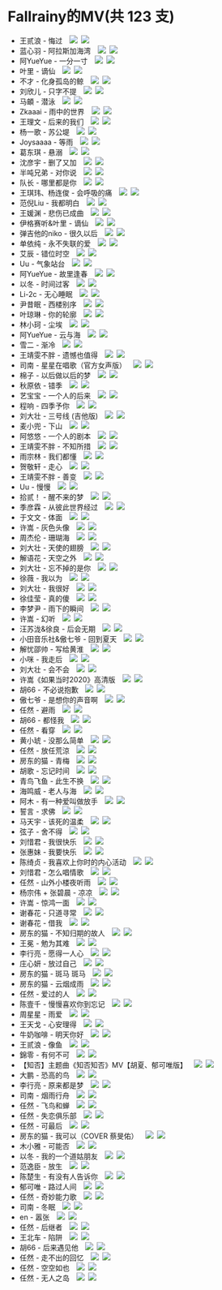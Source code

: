 # Fallrainy的MV(共 123 支)
- 王贰浪 - 悔过&emsp;[![](https://static.dingtalk.com/media/lALPJwKtwnCxTnIUIQ_33_20.png)](http://tools.201992.xyz/m3u8-play.html#https://raw.fastgit.org/nomeqc/my-mv/master/playlist/%E7%8E%8B%E8%B4%B0%E6%B5%AA%20-%20%E6%82%94%E8%BF%87.m3u8)&ensp;[![](https://static.dingtalk.com/media/lALPJxRxO6ipLPsUIQ_33_20.png)](https://raw.githubusercontent.com/nomeqc/my-mv/master/playlist/%E7%8E%8B%E8%B4%B0%E6%B5%AA%20-%20%E6%82%94%E8%BF%87.m3u8)
- 蓝心羽 - 阿拉斯加海湾&emsp;[![](https://static.dingtalk.com/media/lALPJwKtwnCxTnIUIQ_33_20.png)](http://tools.201992.xyz/m3u8-play.html#https://raw.fastgit.org/nomeqc/my-mv/master/playlist/%E8%93%9D%E5%BF%83%E7%BE%BD%20-%20%E9%98%BF%E6%8B%89%E6%96%AF%E5%8A%A0%E6%B5%B7%E6%B9%BE.m3u8)&ensp;[![](https://static.dingtalk.com/media/lALPJxRxO6ipLPsUIQ_33_20.png)](https://raw.githubusercontent.com/nomeqc/my-mv/master/playlist/%E8%93%9D%E5%BF%83%E7%BE%BD%20-%20%E9%98%BF%E6%8B%89%E6%96%AF%E5%8A%A0%E6%B5%B7%E6%B9%BE.m3u8)
- 阿YueYue - 一分一寸&emsp;[![](https://static.dingtalk.com/media/lALPJwKtwnCxTnIUIQ_33_20.png)](http://tools.201992.xyz/m3u8-play.html#https://raw.fastgit.org/nomeqc/my-mv/master/playlist/%E9%98%BFYueYue%20-%20%E4%B8%80%E5%88%86%E4%B8%80%E5%AF%B8.m3u8)&ensp;[![](https://static.dingtalk.com/media/lALPJxRxO6ipLPsUIQ_33_20.png)](https://raw.githubusercontent.com/nomeqc/my-mv/master/playlist/%E9%98%BFYueYue%20-%20%E4%B8%80%E5%88%86%E4%B8%80%E5%AF%B8.m3u8)
- 叶里 - 谪仙&emsp;[![](https://static.dingtalk.com/media/lALPJwKtwnCxTnIUIQ_33_20.png)](http://tools.201992.xyz/m3u8-play.html#https://raw.fastgit.org/nomeqc/my-mv/master/playlist/%E5%8F%B6%E9%87%8C%20-%20%E8%B0%AA%E4%BB%99.m3u8)&ensp;[![](https://static.dingtalk.com/media/lALPJxRxO6ipLPsUIQ_33_20.png)](https://raw.githubusercontent.com/nomeqc/my-mv/master/playlist/%E5%8F%B6%E9%87%8C%20-%20%E8%B0%AA%E4%BB%99.m3u8)
- 不才 - 化身孤岛的鲸&emsp;[![](https://static.dingtalk.com/media/lALPJwKtwnCxTnIUIQ_33_20.png)](http://tools.201992.xyz/m3u8-play.html#https://raw.fastgit.org/nomeqc/my-mv/master/playlist/%E4%B8%8D%E6%89%8D%20-%20%E5%8C%96%E8%BA%AB%E5%AD%A4%E5%B2%9B%E7%9A%84%E9%B2%B8.m3u8)&ensp;[![](https://static.dingtalk.com/media/lALPJxRxO6ipLPsUIQ_33_20.png)](https://raw.githubusercontent.com/nomeqc/my-mv/master/playlist/%E4%B8%8D%E6%89%8D%20-%20%E5%8C%96%E8%BA%AB%E5%AD%A4%E5%B2%9B%E7%9A%84%E9%B2%B8.m3u8)
- 刘欣儿 - 只字不提&emsp;[![](https://static.dingtalk.com/media/lALPJwKtwnCxTnIUIQ_33_20.png)](http://tools.201992.xyz/m3u8-play.html#https://raw.fastgit.org/nomeqc/my-mv/master/playlist/%E5%88%98%E6%AC%A3%E5%84%BF%20-%20%E5%8F%AA%E5%AD%97%E4%B8%8D%E6%8F%90.m3u8)&ensp;[![](https://static.dingtalk.com/media/lALPJxRxO6ipLPsUIQ_33_20.png)](https://raw.githubusercontent.com/nomeqc/my-mv/master/playlist/%E5%88%98%E6%AC%A3%E5%84%BF%20-%20%E5%8F%AA%E5%AD%97%E4%B8%8D%E6%8F%90.m3u8)
- 马頔 - 潜泳&emsp;[![](https://static.dingtalk.com/media/lALPJwKtwnCxTnIUIQ_33_20.png)](http://tools.201992.xyz/m3u8-play.html#https://raw.fastgit.org/nomeqc/my-mv/master/playlist/%E9%A9%AC%E9%A0%94%20-%20%E6%BD%9C%E6%B3%B3.m3u8)&ensp;[![](https://static.dingtalk.com/media/lALPJxRxO6ipLPsUIQ_33_20.png)](https://raw.githubusercontent.com/nomeqc/my-mv/master/playlist/%E9%A9%AC%E9%A0%94%20-%20%E6%BD%9C%E6%B3%B3.m3u8)
- Zkaaai - 雨中的世界&emsp;[![](https://static.dingtalk.com/media/lALPJwKtwnCxTnIUIQ_33_20.png)](http://tools.201992.xyz/m3u8-play.html#https://raw.fastgit.org/nomeqc/my-mv/master/playlist/Zkaaai%20-%20%E9%9B%A8%E4%B8%AD%E7%9A%84%E4%B8%96%E7%95%8C.m3u8)&ensp;[![](https://static.dingtalk.com/media/lALPJxRxO6ipLPsUIQ_33_20.png)](https://raw.githubusercontent.com/nomeqc/my-mv/master/playlist/Zkaaai%20-%20%E9%9B%A8%E4%B8%AD%E7%9A%84%E4%B8%96%E7%95%8C.m3u8)
- 王理文 - 后来的我们&emsp;[![](https://static.dingtalk.com/media/lALPJwKtwnCxTnIUIQ_33_20.png)](http://tools.201992.xyz/m3u8-play.html#https://raw.fastgit.org/nomeqc/my-mv/master/playlist/%E7%8E%8B%E7%90%86%E6%96%87%20-%20%E5%90%8E%E6%9D%A5%E7%9A%84%E6%88%91%E4%BB%AC.m3u8)&ensp;[![](https://static.dingtalk.com/media/lALPJxRxO6ipLPsUIQ_33_20.png)](https://raw.githubusercontent.com/nomeqc/my-mv/master/playlist/%E7%8E%8B%E7%90%86%E6%96%87%20-%20%E5%90%8E%E6%9D%A5%E7%9A%84%E6%88%91%E4%BB%AC.m3u8)
- 杨一歌 - 苏公堤&emsp;[![](https://static.dingtalk.com/media/lALPJwKtwnCxTnIUIQ_33_20.png)](http://tools.201992.xyz/m3u8-play.html#https://raw.fastgit.org/nomeqc/my-mv/master/playlist/%E6%9D%A8%E4%B8%80%E6%AD%8C%20-%20%E8%8B%8F%E5%85%AC%E5%A0%A4.m3u8)&ensp;[![](https://static.dingtalk.com/media/lALPJxRxO6ipLPsUIQ_33_20.png)](https://raw.githubusercontent.com/nomeqc/my-mv/master/playlist/%E6%9D%A8%E4%B8%80%E6%AD%8C%20-%20%E8%8B%8F%E5%85%AC%E5%A0%A4.m3u8)
- Joysaaaa - 等雨&emsp;[![](https://static.dingtalk.com/media/lALPJwKtwnCxTnIUIQ_33_20.png)](http://tools.201992.xyz/m3u8-play.html#https://raw.fastgit.org/nomeqc/my-mv/master/playlist/Joysaaaa%20-%20%E7%AD%89%E9%9B%A8.m3u8)&ensp;[![](https://static.dingtalk.com/media/lALPJxRxO6ipLPsUIQ_33_20.png)](https://raw.githubusercontent.com/nomeqc/my-mv/master/playlist/Joysaaaa%20-%20%E7%AD%89%E9%9B%A8.m3u8)
- 葛东琪 - 悬溺&emsp;[![](https://static.dingtalk.com/media/lALPJwKtwnCxTnIUIQ_33_20.png)](http://tools.201992.xyz/m3u8-play.html#https://raw.fastgit.org/nomeqc/my-mv/master/playlist/%E8%91%9B%E4%B8%9C%E7%90%AA%20-%20%E6%82%AC%E6%BA%BA.m3u8)&ensp;[![](https://static.dingtalk.com/media/lALPJxRxO6ipLPsUIQ_33_20.png)](https://raw.githubusercontent.com/nomeqc/my-mv/master/playlist/%E8%91%9B%E4%B8%9C%E7%90%AA%20-%20%E6%82%AC%E6%BA%BA.m3u8)
- 沈彦宇 - 删了又加&emsp;[![](https://static.dingtalk.com/media/lALPJwKtwnCxTnIUIQ_33_20.png)](http://tools.201992.xyz/m3u8-play.html#https://raw.fastgit.org/nomeqc/my-mv/master/playlist/%E6%B2%88%E5%BD%A6%E5%AE%87%20-%20%E5%88%A0%E4%BA%86%E5%8F%88%E5%8A%A0.m3u8)&ensp;[![](https://static.dingtalk.com/media/lALPJxRxO6ipLPsUIQ_33_20.png)](https://raw.githubusercontent.com/nomeqc/my-mv/master/playlist/%E6%B2%88%E5%BD%A6%E5%AE%87%20-%20%E5%88%A0%E4%BA%86%E5%8F%88%E5%8A%A0.m3u8)
- 半吨兄弟 - 对你说&emsp;[![](https://static.dingtalk.com/media/lALPJwKtwnCxTnIUIQ_33_20.png)](http://tools.201992.xyz/m3u8-play.html#https://raw.fastgit.org/nomeqc/my-mv/master/playlist/%E5%8D%8A%E5%90%A8%E5%85%84%E5%BC%9F%20-%20%E5%AF%B9%E4%BD%A0%E8%AF%B4.m3u8)&ensp;[![](https://static.dingtalk.com/media/lALPJxRxO6ipLPsUIQ_33_20.png)](https://raw.githubusercontent.com/nomeqc/my-mv/master/playlist/%E5%8D%8A%E5%90%A8%E5%85%84%E5%BC%9F%20-%20%E5%AF%B9%E4%BD%A0%E8%AF%B4.m3u8)
- 队长 - 哪里都是你&emsp;[![](https://static.dingtalk.com/media/lALPJwKtwnCxTnIUIQ_33_20.png)](http://tools.201992.xyz/m3u8-play.html#https://raw.fastgit.org/nomeqc/my-mv/master/playlist/%E9%98%9F%E9%95%BF%20-%20%E5%93%AA%E9%87%8C%E9%83%BD%E6%98%AF%E4%BD%A0.m3u8)&ensp;[![](https://static.dingtalk.com/media/lALPJxRxO6ipLPsUIQ_33_20.png)](https://raw.githubusercontent.com/nomeqc/my-mv/master/playlist/%E9%98%9F%E9%95%BF%20-%20%E5%93%AA%E9%87%8C%E9%83%BD%E6%98%AF%E4%BD%A0.m3u8)
- 王琪玮、杨连俊 - 会呼吸的痛&emsp;[![](https://static.dingtalk.com/media/lALPJwKtwnCxTnIUIQ_33_20.png)](http://tools.201992.xyz/m3u8-play.html#https://raw.fastgit.org/nomeqc/my-mv/master/playlist/%E7%8E%8B%E7%90%AA%E7%8E%AE%E3%80%81%E6%9D%A8%E8%BF%9E%E4%BF%8A%20-%20%E4%BC%9A%E5%91%BC%E5%90%B8%E7%9A%84%E7%97%9B.m3u8)&ensp;[![](https://static.dingtalk.com/media/lALPJxRxO6ipLPsUIQ_33_20.png)](https://raw.githubusercontent.com/nomeqc/my-mv/master/playlist/%E7%8E%8B%E7%90%AA%E7%8E%AE%E3%80%81%E6%9D%A8%E8%BF%9E%E4%BF%8A%20-%20%E4%BC%9A%E5%91%BC%E5%90%B8%E7%9A%84%E7%97%9B.m3u8)
- 范倪Liu - 我都明白&emsp;[![](https://static.dingtalk.com/media/lALPJwKtwnCxTnIUIQ_33_20.png)](http://tools.201992.xyz/m3u8-play.html#https://raw.fastgit.org/nomeqc/my-mv/master/playlist/%E8%8C%83%E5%80%AALiu%20-%20%E6%88%91%E9%83%BD%E6%98%8E%E7%99%BD.m3u8)&ensp;[![](https://static.dingtalk.com/media/lALPJxRxO6ipLPsUIQ_33_20.png)](https://raw.githubusercontent.com/nomeqc/my-mv/master/playlist/%E8%8C%83%E5%80%AALiu%20-%20%E6%88%91%E9%83%BD%E6%98%8E%E7%99%BD.m3u8)
- 王媛渊 - 悲伤已成曲&emsp;[![](https://static.dingtalk.com/media/lALPJwKtwnCxTnIUIQ_33_20.png)](http://tools.201992.xyz/m3u8-play.html#https://raw.fastgit.org/nomeqc/my-mv/master/playlist/%E7%8E%8B%E5%AA%9B%E6%B8%8A%20-%20%E6%82%B2%E4%BC%A4%E5%B7%B2%E6%88%90%E6%9B%B2.m3u8)&ensp;[![](https://static.dingtalk.com/media/lALPJxRxO6ipLPsUIQ_33_20.png)](https://raw.githubusercontent.com/nomeqc/my-mv/master/playlist/%E7%8E%8B%E5%AA%9B%E6%B8%8A%20-%20%E6%82%B2%E4%BC%A4%E5%B7%B2%E6%88%90%E6%9B%B2.m3u8)
- 伊格赛听&叶里 - 谪仙&emsp;[![](https://static.dingtalk.com/media/lALPJwKtwnCxTnIUIQ_33_20.png)](http://tools.201992.xyz/m3u8-play.html#https://raw.fastgit.org/nomeqc/my-mv/master/playlist/%E4%BC%8A%E6%A0%BC%E8%B5%9B%E5%90%AC&%E5%8F%B6%E9%87%8C%20-%20%E8%B0%AA%E4%BB%99.m3u8)&ensp;[![](https://static.dingtalk.com/media/lALPJxRxO6ipLPsUIQ_33_20.png)](https://raw.githubusercontent.com/nomeqc/my-mv/master/playlist/%E4%BC%8A%E6%A0%BC%E8%B5%9B%E5%90%AC&%E5%8F%B6%E9%87%8C%20-%20%E8%B0%AA%E4%BB%99.m3u8)
- 弹吉他的niko - 很久以后&emsp;[![](https://static.dingtalk.com/media/lALPJwKtwnCxTnIUIQ_33_20.png)](http://tools.201992.xyz/m3u8-play.html#https://raw.fastgit.org/nomeqc/my-mv/master/playlist/%E5%BC%B9%E5%90%89%E4%BB%96%E7%9A%84niko%20-%20%E5%BE%88%E4%B9%85%E4%BB%A5%E5%90%8E.m3u8)&ensp;[![](https://static.dingtalk.com/media/lALPJxRxO6ipLPsUIQ_33_20.png)](https://raw.githubusercontent.com/nomeqc/my-mv/master/playlist/%E5%BC%B9%E5%90%89%E4%BB%96%E7%9A%84niko%20-%20%E5%BE%88%E4%B9%85%E4%BB%A5%E5%90%8E.m3u8)
- 单依纯 - 永不失联的爱&emsp;[![](https://static.dingtalk.com/media/lALPJwKtwnCxTnIUIQ_33_20.png)](http://tools.201992.xyz/m3u8-play.html#https://raw.fastgit.org/nomeqc/my-mv/master/playlist/%E5%8D%95%E4%BE%9D%E7%BA%AF%20-%20%E6%B0%B8%E4%B8%8D%E5%A4%B1%E8%81%94%E7%9A%84%E7%88%B1.m3u8)&ensp;[![](https://static.dingtalk.com/media/lALPJxRxO6ipLPsUIQ_33_20.png)](https://raw.githubusercontent.com/nomeqc/my-mv/master/playlist/%E5%8D%95%E4%BE%9D%E7%BA%AF%20-%20%E6%B0%B8%E4%B8%8D%E5%A4%B1%E8%81%94%E7%9A%84%E7%88%B1.m3u8)
- 艾辰 - 错位时空&emsp;[![](https://static.dingtalk.com/media/lALPJwKtwnCxTnIUIQ_33_20.png)](http://tools.201992.xyz/m3u8-play.html#https://raw.fastgit.org/nomeqc/my-mv/master/playlist/%E8%89%BE%E8%BE%B0%20-%20%E9%94%99%E4%BD%8D%E6%97%B6%E7%A9%BA.m3u8)&ensp;[![](https://static.dingtalk.com/media/lALPJxRxO6ipLPsUIQ_33_20.png)](https://raw.githubusercontent.com/nomeqc/my-mv/master/playlist/%E8%89%BE%E8%BE%B0%20-%20%E9%94%99%E4%BD%8D%E6%97%B6%E7%A9%BA.m3u8)
- Uu - 气象站台&emsp;[![](https://static.dingtalk.com/media/lALPJwKtwnCxTnIUIQ_33_20.png)](http://tools.201992.xyz/m3u8-play.html#https://raw.fastgit.org/nomeqc/my-mv/master/playlist/Uu%20-%20%E6%B0%94%E8%B1%A1%E7%AB%99%E5%8F%B0.m3u8)&ensp;[![](https://static.dingtalk.com/media/lALPJxRxO6ipLPsUIQ_33_20.png)](https://raw.githubusercontent.com/nomeqc/my-mv/master/playlist/Uu%20-%20%E6%B0%94%E8%B1%A1%E7%AB%99%E5%8F%B0.m3u8)
- 阿YueYue - 故里逢春&emsp;[![](https://static.dingtalk.com/media/lALPJwKtwnCxTnIUIQ_33_20.png)](http://tools.201992.xyz/m3u8-play.html#https://raw.fastgit.org/nomeqc/my-mv/master/playlist/%E9%98%BFYueYue%20-%20%E6%95%85%E9%87%8C%E9%80%A2%E6%98%A5.m3u8)&ensp;[![](https://static.dingtalk.com/media/lALPJxRxO6ipLPsUIQ_33_20.png)](https://raw.githubusercontent.com/nomeqc/my-mv/master/playlist/%E9%98%BFYueYue%20-%20%E6%95%85%E9%87%8C%E9%80%A2%E6%98%A5.m3u8)
- 以冬  - 时间过客&emsp;[![](https://static.dingtalk.com/media/lALPJwKtwnCxTnIUIQ_33_20.png)](http://tools.201992.xyz/m3u8-play.html#https://raw.fastgit.org/nomeqc/my-mv/master/playlist/%E4%BB%A5%E5%86%AC%20%20-%20%E6%97%B6%E9%97%B4%E8%BF%87%E5%AE%A2.m3u8)&ensp;[![](https://static.dingtalk.com/media/lALPJxRxO6ipLPsUIQ_33_20.png)](https://raw.githubusercontent.com/nomeqc/my-mv/master/playlist/%E4%BB%A5%E5%86%AC%20%20-%20%E6%97%B6%E9%97%B4%E8%BF%87%E5%AE%A2.m3u8)
- Li-2c - 无心睡眠&emsp;[![](https://static.dingtalk.com/media/lALPJwKtwnCxTnIUIQ_33_20.png)](http://tools.201992.xyz/m3u8-play.html#https://raw.fastgit.org/nomeqc/my-mv/master/playlist/Li-2c%20-%20%E6%97%A0%E5%BF%83%E7%9D%A1%E7%9C%A0.m3u8)&ensp;[![](https://static.dingtalk.com/media/lALPJxRxO6ipLPsUIQ_33_20.png)](https://raw.githubusercontent.com/nomeqc/my-mv/master/playlist/Li-2c%20-%20%E6%97%A0%E5%BF%83%E7%9D%A1%E7%9C%A0.m3u8)
- 尹昔眠 - 西楼别序&emsp;[![](https://static.dingtalk.com/media/lALPJwKtwnCxTnIUIQ_33_20.png)](http://tools.201992.xyz/m3u8-play.html#https://raw.fastgit.org/nomeqc/my-mv/master/playlist/%E5%B0%B9%E6%98%94%E7%9C%A0%20-%20%E8%A5%BF%E6%A5%BC%E5%88%AB%E5%BA%8F.m3u8)&ensp;[![](https://static.dingtalk.com/media/lALPJxRxO6ipLPsUIQ_33_20.png)](https://raw.githubusercontent.com/nomeqc/my-mv/master/playlist/%E5%B0%B9%E6%98%94%E7%9C%A0%20-%20%E8%A5%BF%E6%A5%BC%E5%88%AB%E5%BA%8F.m3u8)
- 叶琼琳 - 你的轮廓&emsp;[![](https://static.dingtalk.com/media/lALPJwKtwnCxTnIUIQ_33_20.png)](http://tools.201992.xyz/m3u8-play.html#https://raw.fastgit.org/nomeqc/my-mv/master/playlist/%E5%8F%B6%E7%90%BC%E7%90%B3%20-%20%E4%BD%A0%E7%9A%84%E8%BD%AE%E5%BB%93.m3u8)&ensp;[![](https://static.dingtalk.com/media/lALPJxRxO6ipLPsUIQ_33_20.png)](https://raw.githubusercontent.com/nomeqc/my-mv/master/playlist/%E5%8F%B6%E7%90%BC%E7%90%B3%20-%20%E4%BD%A0%E7%9A%84%E8%BD%AE%E5%BB%93.m3u8)
- 林小珂 - 尘埃&emsp;[![](https://static.dingtalk.com/media/lALPJwKtwnCxTnIUIQ_33_20.png)](http://tools.201992.xyz/m3u8-play.html#https://raw.fastgit.org/nomeqc/my-mv/master/playlist/%E6%9E%97%E5%B0%8F%E7%8F%82%20-%20%E5%B0%98%E5%9F%83.m3u8)&ensp;[![](https://static.dingtalk.com/media/lALPJxRxO6ipLPsUIQ_33_20.png)](https://raw.githubusercontent.com/nomeqc/my-mv/master/playlist/%E6%9E%97%E5%B0%8F%E7%8F%82%20-%20%E5%B0%98%E5%9F%83.m3u8)
- 阿YueYue - 云与海&emsp;[![](https://static.dingtalk.com/media/lALPJwKtwnCxTnIUIQ_33_20.png)](http://tools.201992.xyz/m3u8-play.html#https://raw.fastgit.org/nomeqc/my-mv/master/playlist/%E9%98%BFYueYue%20-%20%E4%BA%91%E4%B8%8E%E6%B5%B7.m3u8)&ensp;[![](https://static.dingtalk.com/media/lALPJxRxO6ipLPsUIQ_33_20.png)](https://raw.githubusercontent.com/nomeqc/my-mv/master/playlist/%E9%98%BFYueYue%20-%20%E4%BA%91%E4%B8%8E%E6%B5%B7.m3u8)
- 雪二 - 渐冷&emsp;[![](https://static.dingtalk.com/media/lALPJwKtwnCxTnIUIQ_33_20.png)](http://tools.201992.xyz/m3u8-play.html#https://raw.fastgit.org/nomeqc/my-mv/master/playlist/%E9%9B%AA%E4%BA%8C%20-%20%E6%B8%90%E5%86%B7.m3u8)&ensp;[![](https://static.dingtalk.com/media/lALPJxRxO6ipLPsUIQ_33_20.png)](https://raw.githubusercontent.com/nomeqc/my-mv/master/playlist/%E9%9B%AA%E4%BA%8C%20-%20%E6%B8%90%E5%86%B7.m3u8)
- 王靖雯不胖 - 遗憾也值得&emsp;[![](https://static.dingtalk.com/media/lALPJwKtwnCxTnIUIQ_33_20.png)](http://tools.201992.xyz/m3u8-play.html#https://raw.fastgit.org/nomeqc/my-mv/master/playlist/%E7%8E%8B%E9%9D%96%E9%9B%AF%E4%B8%8D%E8%83%96%20-%20%E9%81%97%E6%86%BE%E4%B9%9F%E5%80%BC%E5%BE%97.m3u8)&ensp;[![](https://static.dingtalk.com/media/lALPJxRxO6ipLPsUIQ_33_20.png)](https://raw.githubusercontent.com/nomeqc/my-mv/master/playlist/%E7%8E%8B%E9%9D%96%E9%9B%AF%E4%B8%8D%E8%83%96%20-%20%E9%81%97%E6%86%BE%E4%B9%9F%E5%80%BC%E5%BE%97.m3u8)
- 司南 - 星星在唱歌（官方女声版）&emsp;[![](https://static.dingtalk.com/media/lALPJwKtwnCxTnIUIQ_33_20.png)](http://tools.201992.xyz/m3u8-play.html#https://raw.fastgit.org/nomeqc/my-mv/master/playlist/%E5%8F%B8%E5%8D%97%20-%20%E6%98%9F%E6%98%9F%E5%9C%A8%E5%94%B1%E6%AD%8C%EF%BC%88%E5%AE%98%E6%96%B9%E5%A5%B3%E5%A3%B0%E7%89%88%EF%BC%89.m3u8)&ensp;[![](https://static.dingtalk.com/media/lALPJxRxO6ipLPsUIQ_33_20.png)](https://raw.githubusercontent.com/nomeqc/my-mv/master/playlist/%E5%8F%B8%E5%8D%97%20-%20%E6%98%9F%E6%98%9F%E5%9C%A8%E5%94%B1%E6%AD%8C%EF%BC%88%E5%AE%98%E6%96%B9%E5%A5%B3%E5%A3%B0%E7%89%88%EF%BC%89.m3u8)
- 棉子 - 以后做以后的梦&emsp;[![](https://static.dingtalk.com/media/lALPJwKtwnCxTnIUIQ_33_20.png)](http://tools.201992.xyz/m3u8-play.html#https://raw.fastgit.org/nomeqc/my-mv/master/playlist/%E6%A3%89%E5%AD%90%20-%20%E4%BB%A5%E5%90%8E%E5%81%9A%E4%BB%A5%E5%90%8E%E7%9A%84%E6%A2%A6.m3u8)&ensp;[![](https://static.dingtalk.com/media/lALPJxRxO6ipLPsUIQ_33_20.png)](https://raw.githubusercontent.com/nomeqc/my-mv/master/playlist/%E6%A3%89%E5%AD%90%20-%20%E4%BB%A5%E5%90%8E%E5%81%9A%E4%BB%A5%E5%90%8E%E7%9A%84%E6%A2%A6.m3u8)
- 秋原依 - 错季&emsp;[![](https://static.dingtalk.com/media/lALPJwKtwnCxTnIUIQ_33_20.png)](http://tools.201992.xyz/m3u8-play.html#https://raw.fastgit.org/nomeqc/my-mv/master/playlist/%E7%A7%8B%E5%8E%9F%E4%BE%9D%20-%20%E9%94%99%E5%AD%A3.m3u8)&ensp;[![](https://static.dingtalk.com/media/lALPJxRxO6ipLPsUIQ_33_20.png)](https://raw.githubusercontent.com/nomeqc/my-mv/master/playlist/%E7%A7%8B%E5%8E%9F%E4%BE%9D%20-%20%E9%94%99%E5%AD%A3.m3u8)
- 艺宝宝 - 一个人的后来&emsp;[![](https://static.dingtalk.com/media/lALPJwKtwnCxTnIUIQ_33_20.png)](http://tools.201992.xyz/m3u8-play.html#https://raw.fastgit.org/nomeqc/my-mv/master/playlist/%E8%89%BA%E5%AE%9D%E5%AE%9D%20-%20%E4%B8%80%E4%B8%AA%E4%BA%BA%E7%9A%84%E5%90%8E%E6%9D%A5.m3u8)&ensp;[![](https://static.dingtalk.com/media/lALPJxRxO6ipLPsUIQ_33_20.png)](https://raw.githubusercontent.com/nomeqc/my-mv/master/playlist/%E8%89%BA%E5%AE%9D%E5%AE%9D%20-%20%E4%B8%80%E4%B8%AA%E4%BA%BA%E7%9A%84%E5%90%8E%E6%9D%A5.m3u8)
- 程响 - 四季予你&emsp;[![](https://static.dingtalk.com/media/lALPJwKtwnCxTnIUIQ_33_20.png)](http://tools.201992.xyz/m3u8-play.html#https://raw.fastgit.org/nomeqc/my-mv/master/playlist/%E7%A8%8B%E5%93%8D%20-%20%E5%9B%9B%E5%AD%A3%E4%BA%88%E4%BD%A0.m3u8)&ensp;[![](https://static.dingtalk.com/media/lALPJxRxO6ipLPsUIQ_33_20.png)](https://raw.githubusercontent.com/nomeqc/my-mv/master/playlist/%E7%A8%8B%E5%93%8D%20-%20%E5%9B%9B%E5%AD%A3%E4%BA%88%E4%BD%A0.m3u8)
- 刘大壮 - 三号线 (吉他版)&emsp;[![](https://static.dingtalk.com/media/lALPJwKtwnCxTnIUIQ_33_20.png)](http://tools.201992.xyz/m3u8-play.html#https://raw.fastgit.org/nomeqc/my-mv/master/playlist/%E5%88%98%E5%A4%A7%E5%A3%AE%20-%20%E4%B8%89%E5%8F%B7%E7%BA%BF%20(%E5%90%89%E4%BB%96%E7%89%88).m3u8)&ensp;[![](https://static.dingtalk.com/media/lALPJxRxO6ipLPsUIQ_33_20.png)](https://raw.githubusercontent.com/nomeqc/my-mv/master/playlist/%E5%88%98%E5%A4%A7%E5%A3%AE%20-%20%E4%B8%89%E5%8F%B7%E7%BA%BF%20(%E5%90%89%E4%BB%96%E7%89%88).m3u8)
- 麦小兜 - 下山&emsp;[![](https://static.dingtalk.com/media/lALPJwKtwnCxTnIUIQ_33_20.png)](http://tools.201992.xyz/m3u8-play.html#https://raw.fastgit.org/nomeqc/my-mv/master/playlist/%E9%BA%A6%E5%B0%8F%E5%85%9C%20-%20%E4%B8%8B%E5%B1%B1.m3u8)&ensp;[![](https://static.dingtalk.com/media/lALPJxRxO6ipLPsUIQ_33_20.png)](https://raw.githubusercontent.com/nomeqc/my-mv/master/playlist/%E9%BA%A6%E5%B0%8F%E5%85%9C%20-%20%E4%B8%8B%E5%B1%B1.m3u8)
- 阿悠悠 - 一个人的剧本&emsp;[![](https://static.dingtalk.com/media/lALPJwKtwnCxTnIUIQ_33_20.png)](http://tools.201992.xyz/m3u8-play.html#https://raw.fastgit.org/nomeqc/my-mv/master/playlist/%E9%98%BF%E6%82%A0%E6%82%A0%20-%20%E4%B8%80%E4%B8%AA%E4%BA%BA%E7%9A%84%E5%89%A7%E6%9C%AC.m3u8)&ensp;[![](https://static.dingtalk.com/media/lALPJxRxO6ipLPsUIQ_33_20.png)](https://raw.githubusercontent.com/nomeqc/my-mv/master/playlist/%E9%98%BF%E6%82%A0%E6%82%A0%20-%20%E4%B8%80%E4%B8%AA%E4%BA%BA%E7%9A%84%E5%89%A7%E6%9C%AC.m3u8)
- 王靖雯不胖 - 不知所措&emsp;[![](https://static.dingtalk.com/media/lALPJwKtwnCxTnIUIQ_33_20.png)](http://tools.201992.xyz/m3u8-play.html#https://raw.fastgit.org/nomeqc/my-mv/master/playlist/%E7%8E%8B%E9%9D%96%E9%9B%AF%E4%B8%8D%E8%83%96%20-%20%E4%B8%8D%E7%9F%A5%E6%89%80%E6%8E%AA.m3u8)&ensp;[![](https://static.dingtalk.com/media/lALPJxRxO6ipLPsUIQ_33_20.png)](https://raw.githubusercontent.com/nomeqc/my-mv/master/playlist/%E7%8E%8B%E9%9D%96%E9%9B%AF%E4%B8%8D%E8%83%96%20-%20%E4%B8%8D%E7%9F%A5%E6%89%80%E6%8E%AA.m3u8)
- 雨宗林 - 我们都懂&emsp;[![](https://static.dingtalk.com/media/lALPJwKtwnCxTnIUIQ_33_20.png)](http://tools.201992.xyz/m3u8-play.html#https://raw.fastgit.org/nomeqc/my-mv/master/playlist/%E9%9B%A8%E5%AE%97%E6%9E%97%20-%20%E6%88%91%E4%BB%AC%E9%83%BD%E6%87%82.m3u8)&ensp;[![](https://static.dingtalk.com/media/lALPJxRxO6ipLPsUIQ_33_20.png)](https://raw.githubusercontent.com/nomeqc/my-mv/master/playlist/%E9%9B%A8%E5%AE%97%E6%9E%97%20-%20%E6%88%91%E4%BB%AC%E9%83%BD%E6%87%82.m3u8)
- 贺敬轩 - 走心&emsp;[![](https://static.dingtalk.com/media/lALPJwKtwnCxTnIUIQ_33_20.png)](http://tools.201992.xyz/m3u8-play.html#https://raw.fastgit.org/nomeqc/my-mv/master/playlist/%E8%B4%BA%E6%95%AC%E8%BD%A9%20-%20%E8%B5%B0%E5%BF%83.m3u8)&ensp;[![](https://static.dingtalk.com/media/lALPJxRxO6ipLPsUIQ_33_20.png)](https://raw.githubusercontent.com/nomeqc/my-mv/master/playlist/%E8%B4%BA%E6%95%AC%E8%BD%A9%20-%20%E8%B5%B0%E5%BF%83.m3u8)
- 王靖雯不胖 - 善变&emsp;[![](https://static.dingtalk.com/media/lALPJwKtwnCxTnIUIQ_33_20.png)](http://tools.201992.xyz/m3u8-play.html#https://raw.fastgit.org/nomeqc/my-mv/master/playlist/%E7%8E%8B%E9%9D%96%E9%9B%AF%E4%B8%8D%E8%83%96%20-%20%E5%96%84%E5%8F%98.m3u8)&ensp;[![](https://static.dingtalk.com/media/lALPJxRxO6ipLPsUIQ_33_20.png)](https://raw.githubusercontent.com/nomeqc/my-mv/master/playlist/%E7%8E%8B%E9%9D%96%E9%9B%AF%E4%B8%8D%E8%83%96%20-%20%E5%96%84%E5%8F%98.m3u8)
- Uu - 慢慢&emsp;[![](https://static.dingtalk.com/media/lALPJwKtwnCxTnIUIQ_33_20.png)](http://tools.201992.xyz/m3u8-play.html#https://raw.fastgit.org/nomeqc/my-mv/master/playlist/Uu%20-%20%E6%85%A2%E6%85%A2.m3u8)&ensp;[![](https://static.dingtalk.com/media/lALPJxRxO6ipLPsUIQ_33_20.png)](https://raw.githubusercontent.com/nomeqc/my-mv/master/playlist/Uu%20-%20%E6%85%A2%E6%85%A2.m3u8)
- 拾贰！ - 醒不来的梦&emsp;[![](https://static.dingtalk.com/media/lALPJwKtwnCxTnIUIQ_33_20.png)](http://tools.201992.xyz/m3u8-play.html#https://raw.fastgit.org/nomeqc/my-mv/master/playlist/%E6%8B%BE%E8%B4%B0%EF%BC%81%20-%20%E9%86%92%E4%B8%8D%E6%9D%A5%E7%9A%84%E6%A2%A6.m3u8)&ensp;[![](https://static.dingtalk.com/media/lALPJxRxO6ipLPsUIQ_33_20.png)](https://raw.githubusercontent.com/nomeqc/my-mv/master/playlist/%E6%8B%BE%E8%B4%B0%EF%BC%81%20-%20%E9%86%92%E4%B8%8D%E6%9D%A5%E7%9A%84%E6%A2%A6.m3u8)
- 季彦霖 - 从彼此世界经过&emsp;[![](https://static.dingtalk.com/media/lALPJwKtwnCxTnIUIQ_33_20.png)](http://tools.201992.xyz/m3u8-play.html#https://raw.fastgit.org/nomeqc/my-mv/master/playlist/%E5%AD%A3%E5%BD%A6%E9%9C%96%20-%20%E4%BB%8E%E5%BD%BC%E6%AD%A4%E4%B8%96%E7%95%8C%E7%BB%8F%E8%BF%87.m3u8)&ensp;[![](https://static.dingtalk.com/media/lALPJxRxO6ipLPsUIQ_33_20.png)](https://raw.githubusercontent.com/nomeqc/my-mv/master/playlist/%E5%AD%A3%E5%BD%A6%E9%9C%96%20-%20%E4%BB%8E%E5%BD%BC%E6%AD%A4%E4%B8%96%E7%95%8C%E7%BB%8F%E8%BF%87.m3u8)
- 于文文 - 体面&emsp;[![](https://static.dingtalk.com/media/lALPJwKtwnCxTnIUIQ_33_20.png)](http://tools.201992.xyz/m3u8-play.html#https://raw.fastgit.org/nomeqc/my-mv/master/playlist/%E4%BA%8E%E6%96%87%E6%96%87%20-%20%E4%BD%93%E9%9D%A2.m3u8)&ensp;[![](https://static.dingtalk.com/media/lALPJxRxO6ipLPsUIQ_33_20.png)](https://raw.githubusercontent.com/nomeqc/my-mv/master/playlist/%E4%BA%8E%E6%96%87%E6%96%87%20-%20%E4%BD%93%E9%9D%A2.m3u8)
- 许嵩 - 灰色头像&emsp;[![](https://static.dingtalk.com/media/lALPJwKtwnCxTnIUIQ_33_20.png)](http://tools.201992.xyz/m3u8-play.html#https://raw.fastgit.org/nomeqc/my-mv/master/playlist/%E8%AE%B8%E5%B5%A9%20-%20%E7%81%B0%E8%89%B2%E5%A4%B4%E5%83%8F.m3u8)&ensp;[![](https://static.dingtalk.com/media/lALPJxRxO6ipLPsUIQ_33_20.png)](https://raw.githubusercontent.com/nomeqc/my-mv/master/playlist/%E8%AE%B8%E5%B5%A9%20-%20%E7%81%B0%E8%89%B2%E5%A4%B4%E5%83%8F.m3u8)
- 周杰伦 - 珊瑚海&emsp;[![](https://static.dingtalk.com/media/lALPJwKtwnCxTnIUIQ_33_20.png)](http://tools.201992.xyz/m3u8-play.html#https://raw.fastgit.org/nomeqc/my-mv/master/playlist/%E5%91%A8%E6%9D%B0%E4%BC%A6%20-%20%E7%8F%8A%E7%91%9A%E6%B5%B7.m3u8)&ensp;[![](https://static.dingtalk.com/media/lALPJxRxO6ipLPsUIQ_33_20.png)](https://raw.githubusercontent.com/nomeqc/my-mv/master/playlist/%E5%91%A8%E6%9D%B0%E4%BC%A6%20-%20%E7%8F%8A%E7%91%9A%E6%B5%B7.m3u8)
- 刘大壮 - 天使的翅膀&emsp;[![](https://static.dingtalk.com/media/lALPJwKtwnCxTnIUIQ_33_20.png)](http://tools.201992.xyz/m3u8-play.html#https://raw.fastgit.org/nomeqc/my-mv/master/playlist/%E5%88%98%E5%A4%A7%E5%A3%AE%20-%20%E5%A4%A9%E4%BD%BF%E7%9A%84%E7%BF%85%E8%86%80.m3u8)&ensp;[![](https://static.dingtalk.com/media/lALPJxRxO6ipLPsUIQ_33_20.png)](https://raw.githubusercontent.com/nomeqc/my-mv/master/playlist/%E5%88%98%E5%A4%A7%E5%A3%AE%20-%20%E5%A4%A9%E4%BD%BF%E7%9A%84%E7%BF%85%E8%86%80.m3u8)
- 解语花 - 天空之外&emsp;[![](https://static.dingtalk.com/media/lALPJwKtwnCxTnIUIQ_33_20.png)](http://tools.201992.xyz/m3u8-play.html#https://raw.fastgit.org/nomeqc/my-mv/master/playlist/%E8%A7%A3%E8%AF%AD%E8%8A%B1%20-%20%E5%A4%A9%E7%A9%BA%E4%B9%8B%E5%A4%96.m3u8)&ensp;[![](https://static.dingtalk.com/media/lALPJxRxO6ipLPsUIQ_33_20.png)](https://raw.githubusercontent.com/nomeqc/my-mv/master/playlist/%E8%A7%A3%E8%AF%AD%E8%8A%B1%20-%20%E5%A4%A9%E7%A9%BA%E4%B9%8B%E5%A4%96.m3u8)
- 刘大壮 - 忘不掉的是你&emsp;[![](https://static.dingtalk.com/media/lALPJwKtwnCxTnIUIQ_33_20.png)](http://tools.201992.xyz/m3u8-play.html#https://raw.fastgit.org/nomeqc/my-mv/master/playlist/%E5%88%98%E5%A4%A7%E5%A3%AE%20-%20%E5%BF%98%E4%B8%8D%E6%8E%89%E7%9A%84%E6%98%AF%E4%BD%A0.m3u8)&ensp;[![](https://static.dingtalk.com/media/lALPJxRxO6ipLPsUIQ_33_20.png)](https://raw.githubusercontent.com/nomeqc/my-mv/master/playlist/%E5%88%98%E5%A4%A7%E5%A3%AE%20-%20%E5%BF%98%E4%B8%8D%E6%8E%89%E7%9A%84%E6%98%AF%E4%BD%A0.m3u8)
- 徐薇 - 我以为&emsp;[![](https://static.dingtalk.com/media/lALPJwKtwnCxTnIUIQ_33_20.png)](http://tools.201992.xyz/m3u8-play.html#https://raw.fastgit.org/nomeqc/my-mv/master/playlist/%E5%BE%90%E8%96%87%20-%20%E6%88%91%E4%BB%A5%E4%B8%BA.m3u8)&ensp;[![](https://static.dingtalk.com/media/lALPJxRxO6ipLPsUIQ_33_20.png)](https://raw.githubusercontent.com/nomeqc/my-mv/master/playlist/%E5%BE%90%E8%96%87%20-%20%E6%88%91%E4%BB%A5%E4%B8%BA.m3u8)
- 刘大壮 - 我很好&emsp;[![](https://static.dingtalk.com/media/lALPJwKtwnCxTnIUIQ_33_20.png)](http://tools.201992.xyz/m3u8-play.html#https://raw.fastgit.org/nomeqc/my-mv/master/playlist/%E5%88%98%E5%A4%A7%E5%A3%AE%20-%20%E6%88%91%E5%BE%88%E5%A5%BD.m3u8)&ensp;[![](https://static.dingtalk.com/media/lALPJxRxO6ipLPsUIQ_33_20.png)](https://raw.githubusercontent.com/nomeqc/my-mv/master/playlist/%E5%88%98%E5%A4%A7%E5%A3%AE%20-%20%E6%88%91%E5%BE%88%E5%A5%BD.m3u8)
- 徐佳莹 - 真的傻&emsp;[![](https://static.dingtalk.com/media/lALPJwKtwnCxTnIUIQ_33_20.png)](http://tools.201992.xyz/m3u8-play.html#https://raw.fastgit.org/nomeqc/my-mv/master/playlist/%E5%BE%90%E4%BD%B3%E8%8E%B9%20-%20%E7%9C%9F%E7%9A%84%E5%82%BB.m3u8)&ensp;[![](https://static.dingtalk.com/media/lALPJxRxO6ipLPsUIQ_33_20.png)](https://raw.githubusercontent.com/nomeqc/my-mv/master/playlist/%E5%BE%90%E4%BD%B3%E8%8E%B9%20-%20%E7%9C%9F%E7%9A%84%E5%82%BB.m3u8)
- 李梦尹 - 雨下的瞬间&emsp;[![](https://static.dingtalk.com/media/lALPJwKtwnCxTnIUIQ_33_20.png)](http://tools.201992.xyz/m3u8-play.html#https://raw.fastgit.org/nomeqc/my-mv/master/playlist/%E6%9D%8E%E6%A2%A6%E5%B0%B9%20-%20%E9%9B%A8%E4%B8%8B%E7%9A%84%E7%9E%AC%E9%97%B4.m3u8)&ensp;[![](https://static.dingtalk.com/media/lALPJxRxO6ipLPsUIQ_33_20.png)](https://raw.githubusercontent.com/nomeqc/my-mv/master/playlist/%E6%9D%8E%E6%A2%A6%E5%B0%B9%20-%20%E9%9B%A8%E4%B8%8B%E7%9A%84%E7%9E%AC%E9%97%B4.m3u8)
- 许嵩 - 幻听&emsp;[![](https://static.dingtalk.com/media/lALPJwKtwnCxTnIUIQ_33_20.png)](http://tools.201992.xyz/m3u8-play.html#https://raw.fastgit.org/nomeqc/my-mv/master/playlist/%E8%AE%B8%E5%B5%A9%20-%20%E5%B9%BB%E5%90%AC.m3u8)&ensp;[![](https://static.dingtalk.com/media/lALPJxRxO6ipLPsUIQ_33_20.png)](https://raw.githubusercontent.com/nomeqc/my-mv/master/playlist/%E8%AE%B8%E5%B5%A9%20-%20%E5%B9%BB%E5%90%AC.m3u8)
- 汪苏泷&徐良 - 后会无期&emsp;[![](https://static.dingtalk.com/media/lALPJwKtwnCxTnIUIQ_33_20.png)](http://tools.201992.xyz/m3u8-play.html#https://raw.fastgit.org/nomeqc/my-mv/master/playlist/%E6%B1%AA%E8%8B%8F%E6%B3%B7&%E5%BE%90%E8%89%AF%20-%20%E5%90%8E%E4%BC%9A%E6%97%A0%E6%9C%9F.m3u8)&ensp;[![](https://static.dingtalk.com/media/lALPJxRxO6ipLPsUIQ_33_20.png)](https://raw.githubusercontent.com/nomeqc/my-mv/master/playlist/%E6%B1%AA%E8%8B%8F%E6%B3%B7&%E5%BE%90%E8%89%AF%20-%20%E5%90%8E%E4%BC%9A%E6%97%A0%E6%9C%9F.m3u8)
- 小田音乐社&傲七爷 - 回到夏天&emsp;[![](https://static.dingtalk.com/media/lALPJwKtwnCxTnIUIQ_33_20.png)](http://tools.201992.xyz/m3u8-play.html#https://raw.fastgit.org/nomeqc/my-mv/master/playlist/%E5%B0%8F%E7%94%B0%E9%9F%B3%E4%B9%90%E7%A4%BE&%E5%82%B2%E4%B8%83%E7%88%B7%20-%20%E5%9B%9E%E5%88%B0%E5%A4%8F%E5%A4%A9.m3u8)&ensp;[![](https://static.dingtalk.com/media/lALPJxRxO6ipLPsUIQ_33_20.png)](https://raw.githubusercontent.com/nomeqc/my-mv/master/playlist/%E5%B0%8F%E7%94%B0%E9%9F%B3%E4%B9%90%E7%A4%BE&%E5%82%B2%E4%B8%83%E7%88%B7%20-%20%E5%9B%9E%E5%88%B0%E5%A4%8F%E5%A4%A9.m3u8)
- 解忧邵帅 - 写给黄淮&emsp;[![](https://static.dingtalk.com/media/lALPJwKtwnCxTnIUIQ_33_20.png)](http://tools.201992.xyz/m3u8-play.html#https://raw.fastgit.org/nomeqc/my-mv/master/playlist/%E8%A7%A3%E5%BF%A7%E9%82%B5%E5%B8%85%20-%20%E5%86%99%E7%BB%99%E9%BB%84%E6%B7%AE.m3u8)&ensp;[![](https://static.dingtalk.com/media/lALPJxRxO6ipLPsUIQ_33_20.png)](https://raw.githubusercontent.com/nomeqc/my-mv/master/playlist/%E8%A7%A3%E5%BF%A7%E9%82%B5%E5%B8%85%20-%20%E5%86%99%E7%BB%99%E9%BB%84%E6%B7%AE.m3u8)
- 小咪 - 我走后&emsp;[![](https://static.dingtalk.com/media/lALPJwKtwnCxTnIUIQ_33_20.png)](http://tools.201992.xyz/m3u8-play.html#https://raw.fastgit.org/nomeqc/my-mv/master/playlist/%E5%B0%8F%E5%92%AA%20-%20%E6%88%91%E8%B5%B0%E5%90%8E.m3u8)&ensp;[![](https://static.dingtalk.com/media/lALPJxRxO6ipLPsUIQ_33_20.png)](https://raw.githubusercontent.com/nomeqc/my-mv/master/playlist/%E5%B0%8F%E5%92%AA%20-%20%E6%88%91%E8%B5%B0%E5%90%8E.m3u8)
- 刘大壮 - 会不会&emsp;[![](https://static.dingtalk.com/media/lALPJwKtwnCxTnIUIQ_33_20.png)](http://tools.201992.xyz/m3u8-play.html#https://raw.fastgit.org/nomeqc/my-mv/master/playlist/%E5%88%98%E5%A4%A7%E5%A3%AE%20-%20%E4%BC%9A%E4%B8%8D%E4%BC%9A.m3u8)&ensp;[![](https://static.dingtalk.com/media/lALPJxRxO6ipLPsUIQ_33_20.png)](https://raw.githubusercontent.com/nomeqc/my-mv/master/playlist/%E5%88%98%E5%A4%A7%E5%A3%AE%20-%20%E4%BC%9A%E4%B8%8D%E4%BC%9A.m3u8)
- 许嵩《如果当时2020》高清版&emsp;[![](https://static.dingtalk.com/media/lALPJwKtwnCxTnIUIQ_33_20.png)](http://tools.201992.xyz/m3u8-play.html#https://raw.fastgit.org/nomeqc/my-mv/master/playlist/%E8%AE%B8%E5%B5%A9%E3%80%8A%E5%A6%82%E6%9E%9C%E5%BD%93%E6%97%B62020%E3%80%8B%E9%AB%98%E6%B8%85%E7%89%88.m3u8)&ensp;[![](https://static.dingtalk.com/media/lALPJxRxO6ipLPsUIQ_33_20.png)](https://raw.githubusercontent.com/nomeqc/my-mv/master/playlist/%E8%AE%B8%E5%B5%A9%E3%80%8A%E5%A6%82%E6%9E%9C%E5%BD%93%E6%97%B62020%E3%80%8B%E9%AB%98%E6%B8%85%E7%89%88.m3u8)
- 胡66 - 不必说抱歉&emsp;[![](https://static.dingtalk.com/media/lALPJwKtwnCxTnIUIQ_33_20.png)](http://tools.201992.xyz/m3u8-play.html#https://raw.fastgit.org/nomeqc/my-mv/master/playlist/%E8%83%A166%20-%20%E4%B8%8D%E5%BF%85%E8%AF%B4%E6%8A%B1%E6%AD%89.m3u8)&ensp;[![](https://static.dingtalk.com/media/lALPJxRxO6ipLPsUIQ_33_20.png)](https://raw.githubusercontent.com/nomeqc/my-mv/master/playlist/%E8%83%A166%20-%20%E4%B8%8D%E5%BF%85%E8%AF%B4%E6%8A%B1%E6%AD%89.m3u8)
- 傲七爷 - 是想你的声音啊&emsp;[![](https://static.dingtalk.com/media/lALPJwKtwnCxTnIUIQ_33_20.png)](http://tools.201992.xyz/m3u8-play.html#https://raw.fastgit.org/nomeqc/my-mv/master/playlist/%E5%82%B2%E4%B8%83%E7%88%B7%20-%20%E6%98%AF%E6%83%B3%E4%BD%A0%E7%9A%84%E5%A3%B0%E9%9F%B3%E5%95%8A.m3u8)&ensp;[![](https://static.dingtalk.com/media/lALPJxRxO6ipLPsUIQ_33_20.png)](https://raw.githubusercontent.com/nomeqc/my-mv/master/playlist/%E5%82%B2%E4%B8%83%E7%88%B7%20-%20%E6%98%AF%E6%83%B3%E4%BD%A0%E7%9A%84%E5%A3%B0%E9%9F%B3%E5%95%8A.m3u8)
- 任然 - 避雨&emsp;[![](https://static.dingtalk.com/media/lALPJwKtwnCxTnIUIQ_33_20.png)](http://tools.201992.xyz/m3u8-play.html#https://raw.fastgit.org/nomeqc/my-mv/master/playlist/%E4%BB%BB%E7%84%B6%20-%20%E9%81%BF%E9%9B%A8.m3u8)&ensp;[![](https://static.dingtalk.com/media/lALPJxRxO6ipLPsUIQ_33_20.png)](https://raw.githubusercontent.com/nomeqc/my-mv/master/playlist/%E4%BB%BB%E7%84%B6%20-%20%E9%81%BF%E9%9B%A8.m3u8)
- 胡66 - 都怪我&emsp;[![](https://static.dingtalk.com/media/lALPJwKtwnCxTnIUIQ_33_20.png)](http://tools.201992.xyz/m3u8-play.html#https://raw.fastgit.org/nomeqc/my-mv/master/playlist/%E8%83%A166%20-%20%E9%83%BD%E6%80%AA%E6%88%91.m3u8)&ensp;[![](https://static.dingtalk.com/media/lALPJxRxO6ipLPsUIQ_33_20.png)](https://raw.githubusercontent.com/nomeqc/my-mv/master/playlist/%E8%83%A166%20-%20%E9%83%BD%E6%80%AA%E6%88%91.m3u8)
- 任然 - 看穿&emsp;[![](https://static.dingtalk.com/media/lALPJwKtwnCxTnIUIQ_33_20.png)](http://tools.201992.xyz/m3u8-play.html#https://raw.fastgit.org/nomeqc/my-mv/master/playlist/%E4%BB%BB%E7%84%B6%20-%20%E7%9C%8B%E7%A9%BF.m3u8)&ensp;[![](https://static.dingtalk.com/media/lALPJxRxO6ipLPsUIQ_33_20.png)](https://raw.githubusercontent.com/nomeqc/my-mv/master/playlist/%E4%BB%BB%E7%84%B6%20-%20%E7%9C%8B%E7%A9%BF.m3u8)
- 黄小琥 - 没那么简单&emsp;[![](https://static.dingtalk.com/media/lALPJwKtwnCxTnIUIQ_33_20.png)](http://tools.201992.xyz/m3u8-play.html#https://raw.fastgit.org/nomeqc/my-mv/master/playlist/%E9%BB%84%E5%B0%8F%E7%90%A5%20-%20%E6%B2%A1%E9%82%A3%E4%B9%88%E7%AE%80%E5%8D%95.m3u8)&ensp;[![](https://static.dingtalk.com/media/lALPJxRxO6ipLPsUIQ_33_20.png)](https://raw.githubusercontent.com/nomeqc/my-mv/master/playlist/%E9%BB%84%E5%B0%8F%E7%90%A5%20-%20%E6%B2%A1%E9%82%A3%E4%B9%88%E7%AE%80%E5%8D%95.m3u8)
- 任然 - 放任荒涼&emsp;[![](https://static.dingtalk.com/media/lALPJwKtwnCxTnIUIQ_33_20.png)](http://tools.201992.xyz/m3u8-play.html#https://raw.fastgit.org/nomeqc/my-mv/master/playlist/%E4%BB%BB%E7%84%B6%20-%20%E6%94%BE%E4%BB%BB%E8%8D%92%E6%B6%BC.m3u8)&ensp;[![](https://static.dingtalk.com/media/lALPJxRxO6ipLPsUIQ_33_20.png)](https://raw.githubusercontent.com/nomeqc/my-mv/master/playlist/%E4%BB%BB%E7%84%B6%20-%20%E6%94%BE%E4%BB%BB%E8%8D%92%E6%B6%BC.m3u8)
- 房东的猫 - 青梅&emsp;[![](https://static.dingtalk.com/media/lALPJwKtwnCxTnIUIQ_33_20.png)](http://tools.201992.xyz/m3u8-play.html#https://raw.fastgit.org/nomeqc/my-mv/master/playlist/%E6%88%BF%E4%B8%9C%E7%9A%84%E7%8C%AB%20-%20%E9%9D%92%E6%A2%85.m3u8)&ensp;[![](https://static.dingtalk.com/media/lALPJxRxO6ipLPsUIQ_33_20.png)](https://raw.githubusercontent.com/nomeqc/my-mv/master/playlist/%E6%88%BF%E4%B8%9C%E7%9A%84%E7%8C%AB%20-%20%E9%9D%92%E6%A2%85.m3u8)
- 胡歌 - 忘记时间&emsp;[![](https://static.dingtalk.com/media/lALPJwKtwnCxTnIUIQ_33_20.png)](http://tools.201992.xyz/m3u8-play.html#https://raw.fastgit.org/nomeqc/my-mv/master/playlist/%E8%83%A1%E6%AD%8C%20-%20%E5%BF%98%E8%AE%B0%E6%97%B6%E9%97%B4.m3u8)&ensp;[![](https://static.dingtalk.com/media/lALPJxRxO6ipLPsUIQ_33_20.png)](https://raw.githubusercontent.com/nomeqc/my-mv/master/playlist/%E8%83%A1%E6%AD%8C%20-%20%E5%BF%98%E8%AE%B0%E6%97%B6%E9%97%B4.m3u8)
- 青鸟飞鱼 - 此生不换&emsp;[![](https://static.dingtalk.com/media/lALPJwKtwnCxTnIUIQ_33_20.png)](http://tools.201992.xyz/m3u8-play.html#https://raw.fastgit.org/nomeqc/my-mv/master/playlist/%E9%9D%92%E9%B8%9F%E9%A3%9E%E9%B1%BC%20-%20%E6%AD%A4%E7%94%9F%E4%B8%8D%E6%8D%A2.m3u8)&ensp;[![](https://static.dingtalk.com/media/lALPJxRxO6ipLPsUIQ_33_20.png)](https://raw.githubusercontent.com/nomeqc/my-mv/master/playlist/%E9%9D%92%E9%B8%9F%E9%A3%9E%E9%B1%BC%20-%20%E6%AD%A4%E7%94%9F%E4%B8%8D%E6%8D%A2.m3u8)
- 海鸣威 - 老人与海&emsp;[![](https://static.dingtalk.com/media/lALPJwKtwnCxTnIUIQ_33_20.png)](http://tools.201992.xyz/m3u8-play.html#https://raw.fastgit.org/nomeqc/my-mv/master/playlist/%E6%B5%B7%E9%B8%A3%E5%A8%81%20-%20%E8%80%81%E4%BA%BA%E4%B8%8E%E6%B5%B7.m3u8)&ensp;[![](https://static.dingtalk.com/media/lALPJxRxO6ipLPsUIQ_33_20.png)](https://raw.githubusercontent.com/nomeqc/my-mv/master/playlist/%E6%B5%B7%E9%B8%A3%E5%A8%81%20-%20%E8%80%81%E4%BA%BA%E4%B8%8E%E6%B5%B7.m3u8)
- 阿木 - 有一种爱叫做放手&emsp;[![](https://static.dingtalk.com/media/lALPJwKtwnCxTnIUIQ_33_20.png)](http://tools.201992.xyz/m3u8-play.html#https://raw.fastgit.org/nomeqc/my-mv/master/playlist/%E9%98%BF%E6%9C%A8%20-%20%E6%9C%89%E4%B8%80%E7%A7%8D%E7%88%B1%E5%8F%AB%E5%81%9A%E6%94%BE%E6%89%8B.m3u8)&ensp;[![](https://static.dingtalk.com/media/lALPJxRxO6ipLPsUIQ_33_20.png)](https://raw.githubusercontent.com/nomeqc/my-mv/master/playlist/%E9%98%BF%E6%9C%A8%20-%20%E6%9C%89%E4%B8%80%E7%A7%8D%E7%88%B1%E5%8F%AB%E5%81%9A%E6%94%BE%E6%89%8B.m3u8)
- 誓言 - 求佛&emsp;[![](https://static.dingtalk.com/media/lALPJwKtwnCxTnIUIQ_33_20.png)](http://tools.201992.xyz/m3u8-play.html#https://raw.fastgit.org/nomeqc/my-mv/master/playlist/%E8%AA%93%E8%A8%80%20-%20%E6%B1%82%E4%BD%9B.m3u8)&ensp;[![](https://static.dingtalk.com/media/lALPJxRxO6ipLPsUIQ_33_20.png)](https://raw.githubusercontent.com/nomeqc/my-mv/master/playlist/%E8%AA%93%E8%A8%80%20-%20%E6%B1%82%E4%BD%9B.m3u8)
- 马天宇 - 该死的温柔&emsp;[![](https://static.dingtalk.com/media/lALPJwKtwnCxTnIUIQ_33_20.png)](http://tools.201992.xyz/m3u8-play.html#https://raw.fastgit.org/nomeqc/my-mv/master/playlist/%E9%A9%AC%E5%A4%A9%E5%AE%87%20-%20%E8%AF%A5%E6%AD%BB%E7%9A%84%E6%B8%A9%E6%9F%94.m3u8)&ensp;[![](https://static.dingtalk.com/media/lALPJxRxO6ipLPsUIQ_33_20.png)](https://raw.githubusercontent.com/nomeqc/my-mv/master/playlist/%E9%A9%AC%E5%A4%A9%E5%AE%87%20-%20%E8%AF%A5%E6%AD%BB%E7%9A%84%E6%B8%A9%E6%9F%94.m3u8)
- 弦子 - 舍不得&emsp;[![](https://static.dingtalk.com/media/lALPJwKtwnCxTnIUIQ_33_20.png)](http://tools.201992.xyz/m3u8-play.html#https://raw.fastgit.org/nomeqc/my-mv/master/playlist/%E5%BC%A6%E5%AD%90%20-%20%E8%88%8D%E4%B8%8D%E5%BE%97.m3u8)&ensp;[![](https://static.dingtalk.com/media/lALPJxRxO6ipLPsUIQ_33_20.png)](https://raw.githubusercontent.com/nomeqc/my-mv/master/playlist/%E5%BC%A6%E5%AD%90%20-%20%E8%88%8D%E4%B8%8D%E5%BE%97.m3u8)
- 刘惜君 - 我很快乐&emsp;[![](https://static.dingtalk.com/media/lALPJwKtwnCxTnIUIQ_33_20.png)](http://tools.201992.xyz/m3u8-play.html#https://raw.fastgit.org/nomeqc/my-mv/master/playlist/%E5%88%98%E6%83%9C%E5%90%9B%20-%20%E6%88%91%E5%BE%88%E5%BF%AB%E4%B9%90.m3u8)&ensp;[![](https://static.dingtalk.com/media/lALPJxRxO6ipLPsUIQ_33_20.png)](https://raw.githubusercontent.com/nomeqc/my-mv/master/playlist/%E5%88%98%E6%83%9C%E5%90%9B%20-%20%E6%88%91%E5%BE%88%E5%BF%AB%E4%B9%90.m3u8)
- 张惠妹 - 我要快乐&emsp;[![](https://static.dingtalk.com/media/lALPJwKtwnCxTnIUIQ_33_20.png)](http://tools.201992.xyz/m3u8-play.html#https://raw.fastgit.org/nomeqc/my-mv/master/playlist/%E5%BC%A0%E6%83%A0%E5%A6%B9%20-%20%E6%88%91%E8%A6%81%E5%BF%AB%E4%B9%90.m3u8)&ensp;[![](https://static.dingtalk.com/media/lALPJxRxO6ipLPsUIQ_33_20.png)](https://raw.githubusercontent.com/nomeqc/my-mv/master/playlist/%E5%BC%A0%E6%83%A0%E5%A6%B9%20-%20%E6%88%91%E8%A6%81%E5%BF%AB%E4%B9%90.m3u8)
- 陈绮贞 - 我喜欢上你时的内心活动&emsp;[![](https://static.dingtalk.com/media/lALPJwKtwnCxTnIUIQ_33_20.png)](http://tools.201992.xyz/m3u8-play.html#https://raw.fastgit.org/nomeqc/my-mv/master/playlist/%E9%99%88%E7%BB%AE%E8%B4%9E%20-%20%E6%88%91%E5%96%9C%E6%AC%A2%E4%B8%8A%E4%BD%A0%E6%97%B6%E7%9A%84%E5%86%85%E5%BF%83%E6%B4%BB%E5%8A%A8.m3u8)&ensp;[![](https://static.dingtalk.com/media/lALPJxRxO6ipLPsUIQ_33_20.png)](https://raw.githubusercontent.com/nomeqc/my-mv/master/playlist/%E9%99%88%E7%BB%AE%E8%B4%9E%20-%20%E6%88%91%E5%96%9C%E6%AC%A2%E4%B8%8A%E4%BD%A0%E6%97%B6%E7%9A%84%E5%86%85%E5%BF%83%E6%B4%BB%E5%8A%A8.m3u8)
- 刘惜君 - 怎么唱情歌&emsp;[![](https://static.dingtalk.com/media/lALPJwKtwnCxTnIUIQ_33_20.png)](http://tools.201992.xyz/m3u8-play.html#https://raw.fastgit.org/nomeqc/my-mv/master/playlist/%E5%88%98%E6%83%9C%E5%90%9B%20-%20%E6%80%8E%E4%B9%88%E5%94%B1%E6%83%85%E6%AD%8C.m3u8)&ensp;[![](https://static.dingtalk.com/media/lALPJxRxO6ipLPsUIQ_33_20.png)](https://raw.githubusercontent.com/nomeqc/my-mv/master/playlist/%E5%88%98%E6%83%9C%E5%90%9B%20-%20%E6%80%8E%E4%B9%88%E5%94%B1%E6%83%85%E6%AD%8C.m3u8)
- 任然 - 山外小楼夜听雨&emsp;[![](https://static.dingtalk.com/media/lALPJwKtwnCxTnIUIQ_33_20.png)](http://tools.201992.xyz/m3u8-play.html#https://raw.fastgit.org/nomeqc/my-mv/master/playlist/%E4%BB%BB%E7%84%B6%20-%20%E5%B1%B1%E5%A4%96%E5%B0%8F%E6%A5%BC%E5%A4%9C%E5%90%AC%E9%9B%A8.m3u8)&ensp;[![](https://static.dingtalk.com/media/lALPJxRxO6ipLPsUIQ_33_20.png)](https://raw.githubusercontent.com/nomeqc/my-mv/master/playlist/%E4%BB%BB%E7%84%B6%20-%20%E5%B1%B1%E5%A4%96%E5%B0%8F%E6%A5%BC%E5%A4%9C%E5%90%AC%E9%9B%A8.m3u8)
- 杨宗伟 + 张碧晨 - 凉凉&emsp;[![](https://static.dingtalk.com/media/lALPJwKtwnCxTnIUIQ_33_20.png)](http://tools.201992.xyz/m3u8-play.html#https://raw.fastgit.org/nomeqc/my-mv/master/playlist/%E6%9D%A8%E5%AE%97%E4%BC%9F%20+%20%E5%BC%A0%E7%A2%A7%E6%99%A8%20-%20%E5%87%89%E5%87%89.m3u8)&ensp;[![](https://static.dingtalk.com/media/lALPJxRxO6ipLPsUIQ_33_20.png)](https://raw.githubusercontent.com/nomeqc/my-mv/master/playlist/%E6%9D%A8%E5%AE%97%E4%BC%9F%20+%20%E5%BC%A0%E7%A2%A7%E6%99%A8%20-%20%E5%87%89%E5%87%89.m3u8)
- 许嵩 - 惊鸿一面&emsp;[![](https://static.dingtalk.com/media/lALPJwKtwnCxTnIUIQ_33_20.png)](http://tools.201992.xyz/m3u8-play.html#https://raw.fastgit.org/nomeqc/my-mv/master/playlist/%E8%AE%B8%E5%B5%A9%20-%20%E6%83%8A%E9%B8%BF%E4%B8%80%E9%9D%A2.m3u8)&ensp;[![](https://static.dingtalk.com/media/lALPJxRxO6ipLPsUIQ_33_20.png)](https://raw.githubusercontent.com/nomeqc/my-mv/master/playlist/%E8%AE%B8%E5%B5%A9%20-%20%E6%83%8A%E9%B8%BF%E4%B8%80%E9%9D%A2.m3u8)
- 谢春花 - 只道寻常&emsp;[![](https://static.dingtalk.com/media/lALPJwKtwnCxTnIUIQ_33_20.png)](http://tools.201992.xyz/m3u8-play.html#https://raw.fastgit.org/nomeqc/my-mv/master/playlist/%E8%B0%A2%E6%98%A5%E8%8A%B1%20-%20%E5%8F%AA%E9%81%93%E5%AF%BB%E5%B8%B8.m3u8)&ensp;[![](https://static.dingtalk.com/media/lALPJxRxO6ipLPsUIQ_33_20.png)](https://raw.githubusercontent.com/nomeqc/my-mv/master/playlist/%E8%B0%A2%E6%98%A5%E8%8A%B1%20-%20%E5%8F%AA%E9%81%93%E5%AF%BB%E5%B8%B8.m3u8)
- 谢春花 - 借我&emsp;[![](https://static.dingtalk.com/media/lALPJwKtwnCxTnIUIQ_33_20.png)](http://tools.201992.xyz/m3u8-play.html#https://raw.fastgit.org/nomeqc/my-mv/master/playlist/%E8%B0%A2%E6%98%A5%E8%8A%B1%20-%20%E5%80%9F%E6%88%91.m3u8)&ensp;[![](https://static.dingtalk.com/media/lALPJxRxO6ipLPsUIQ_33_20.png)](https://raw.githubusercontent.com/nomeqc/my-mv/master/playlist/%E8%B0%A2%E6%98%A5%E8%8A%B1%20-%20%E5%80%9F%E6%88%91.m3u8)
- 房东的猫 - 不知归期的故人&emsp;[![](https://static.dingtalk.com/media/lALPJwKtwnCxTnIUIQ_33_20.png)](http://tools.201992.xyz/m3u8-play.html#https://raw.fastgit.org/nomeqc/my-mv/master/playlist/%E6%88%BF%E4%B8%9C%E7%9A%84%E7%8C%AB%20-%20%E4%B8%8D%E7%9F%A5%E5%BD%92%E6%9C%9F%E7%9A%84%E6%95%85%E4%BA%BA.m3u8)&ensp;[![](https://static.dingtalk.com/media/lALPJxRxO6ipLPsUIQ_33_20.png)](https://raw.githubusercontent.com/nomeqc/my-mv/master/playlist/%E6%88%BF%E4%B8%9C%E7%9A%84%E7%8C%AB%20-%20%E4%B8%8D%E7%9F%A5%E5%BD%92%E6%9C%9F%E7%9A%84%E6%95%85%E4%BA%BA.m3u8)
- 王冕 - 勉为其难&emsp;[![](https://static.dingtalk.com/media/lALPJwKtwnCxTnIUIQ_33_20.png)](http://tools.201992.xyz/m3u8-play.html#https://raw.fastgit.org/nomeqc/my-mv/master/playlist/%E7%8E%8B%E5%86%95%20-%20%E5%8B%89%E4%B8%BA%E5%85%B6%E9%9A%BE.m3u8)&ensp;[![](https://static.dingtalk.com/media/lALPJxRxO6ipLPsUIQ_33_20.png)](https://raw.githubusercontent.com/nomeqc/my-mv/master/playlist/%E7%8E%8B%E5%86%95%20-%20%E5%8B%89%E4%B8%BA%E5%85%B6%E9%9A%BE.m3u8)
- 李行亮 - 愿得一人心&emsp;[![](https://static.dingtalk.com/media/lALPJwKtwnCxTnIUIQ_33_20.png)](http://tools.201992.xyz/m3u8-play.html#https://raw.fastgit.org/nomeqc/my-mv/master/playlist/%E6%9D%8E%E8%A1%8C%E4%BA%AE%20-%20%E6%84%BF%E5%BE%97%E4%B8%80%E4%BA%BA%E5%BF%83.m3u8)&ensp;[![](https://static.dingtalk.com/media/lALPJxRxO6ipLPsUIQ_33_20.png)](https://raw.githubusercontent.com/nomeqc/my-mv/master/playlist/%E6%9D%8E%E8%A1%8C%E4%BA%AE%20-%20%E6%84%BF%E5%BE%97%E4%B8%80%E4%BA%BA%E5%BF%83.m3u8)
- 庄心妍 - 放过自己&emsp;[![](https://static.dingtalk.com/media/lALPJwKtwnCxTnIUIQ_33_20.png)](http://tools.201992.xyz/m3u8-play.html#https://raw.fastgit.org/nomeqc/my-mv/master/playlist/%E5%BA%84%E5%BF%83%E5%A6%8D%20-%20%E6%94%BE%E8%BF%87%E8%87%AA%E5%B7%B1.m3u8)&ensp;[![](https://static.dingtalk.com/media/lALPJxRxO6ipLPsUIQ_33_20.png)](https://raw.githubusercontent.com/nomeqc/my-mv/master/playlist/%E5%BA%84%E5%BF%83%E5%A6%8D%20-%20%E6%94%BE%E8%BF%87%E8%87%AA%E5%B7%B1.m3u8)
- 房东的猫 - 斑马 斑马&emsp;[![](https://static.dingtalk.com/media/lALPJwKtwnCxTnIUIQ_33_20.png)](http://tools.201992.xyz/m3u8-play.html#https://raw.fastgit.org/nomeqc/my-mv/master/playlist/%E6%88%BF%E4%B8%9C%E7%9A%84%E7%8C%AB%20-%20%E6%96%91%E9%A9%AC%20%E6%96%91%E9%A9%AC.m3u8)&ensp;[![](https://static.dingtalk.com/media/lALPJxRxO6ipLPsUIQ_33_20.png)](https://raw.githubusercontent.com/nomeqc/my-mv/master/playlist/%E6%88%BF%E4%B8%9C%E7%9A%84%E7%8C%AB%20-%20%E6%96%91%E9%A9%AC%20%E6%96%91%E9%A9%AC.m3u8)
- 房东的猫 -  云烟成雨&emsp;[![](https://static.dingtalk.com/media/lALPJwKtwnCxTnIUIQ_33_20.png)](http://tools.201992.xyz/m3u8-play.html#https://raw.fastgit.org/nomeqc/my-mv/master/playlist/%E6%88%BF%E4%B8%9C%E7%9A%84%E7%8C%AB%20-%20%20%E4%BA%91%E7%83%9F%E6%88%90%E9%9B%A8.m3u8)&ensp;[![](https://static.dingtalk.com/media/lALPJxRxO6ipLPsUIQ_33_20.png)](https://raw.githubusercontent.com/nomeqc/my-mv/master/playlist/%E6%88%BF%E4%B8%9C%E7%9A%84%E7%8C%AB%20-%20%20%E4%BA%91%E7%83%9F%E6%88%90%E9%9B%A8.m3u8)
- 任然 - 爱过的人&emsp;[![](https://static.dingtalk.com/media/lALPJwKtwnCxTnIUIQ_33_20.png)](http://tools.201992.xyz/m3u8-play.html#https://raw.fastgit.org/nomeqc/my-mv/master/playlist/%E4%BB%BB%E7%84%B6%20-%20%E7%88%B1%E8%BF%87%E7%9A%84%E4%BA%BA.m3u8)&ensp;[![](https://static.dingtalk.com/media/lALPJxRxO6ipLPsUIQ_33_20.png)](https://raw.githubusercontent.com/nomeqc/my-mv/master/playlist/%E4%BB%BB%E7%84%B6%20-%20%E7%88%B1%E8%BF%87%E7%9A%84%E4%BA%BA.m3u8)
- 陈壹千 - 慢慢喜欢你到忘记&emsp;[![](https://static.dingtalk.com/media/lALPJwKtwnCxTnIUIQ_33_20.png)](http://tools.201992.xyz/m3u8-play.html#https://raw.fastgit.org/nomeqc/my-mv/master/playlist/%E9%99%88%E5%A3%B9%E5%8D%83%20-%20%E6%85%A2%E6%85%A2%E5%96%9C%E6%AC%A2%E4%BD%A0%E5%88%B0%E5%BF%98%E8%AE%B0.m3u8)&ensp;[![](https://static.dingtalk.com/media/lALPJxRxO6ipLPsUIQ_33_20.png)](https://raw.githubusercontent.com/nomeqc/my-mv/master/playlist/%E9%99%88%E5%A3%B9%E5%8D%83%20-%20%E6%85%A2%E6%85%A2%E5%96%9C%E6%AC%A2%E4%BD%A0%E5%88%B0%E5%BF%98%E8%AE%B0.m3u8)
- 周星星 - 雨爱&emsp;[![](https://static.dingtalk.com/media/lALPJwKtwnCxTnIUIQ_33_20.png)](http://tools.201992.xyz/m3u8-play.html#https://raw.fastgit.org/nomeqc/my-mv/master/playlist/%E5%91%A8%E6%98%9F%E6%98%9F%20-%20%E9%9B%A8%E7%88%B1.m3u8)&ensp;[![](https://static.dingtalk.com/media/lALPJxRxO6ipLPsUIQ_33_20.png)](https://raw.githubusercontent.com/nomeqc/my-mv/master/playlist/%E5%91%A8%E6%98%9F%E6%98%9F%20-%20%E9%9B%A8%E7%88%B1.m3u8)
- 王天戈 - 心安理得&emsp;[![](https://static.dingtalk.com/media/lALPJwKtwnCxTnIUIQ_33_20.png)](http://tools.201992.xyz/m3u8-play.html#https://raw.fastgit.org/nomeqc/my-mv/master/playlist/%E7%8E%8B%E5%A4%A9%E6%88%88%20-%20%E5%BF%83%E5%AE%89%E7%90%86%E5%BE%97.m3u8)&ensp;[![](https://static.dingtalk.com/media/lALPJxRxO6ipLPsUIQ_33_20.png)](https://raw.githubusercontent.com/nomeqc/my-mv/master/playlist/%E7%8E%8B%E5%A4%A9%E6%88%88%20-%20%E5%BF%83%E5%AE%89%E7%90%86%E5%BE%97.m3u8)
- 牛奶咖啡 - 明天你好&emsp;[![](https://static.dingtalk.com/media/lALPJwKtwnCxTnIUIQ_33_20.png)](http://tools.201992.xyz/m3u8-play.html#https://raw.fastgit.org/nomeqc/my-mv/master/playlist/%E7%89%9B%E5%A5%B6%E5%92%96%E5%95%A1%20-%20%E6%98%8E%E5%A4%A9%E4%BD%A0%E5%A5%BD.m3u8)&ensp;[![](https://static.dingtalk.com/media/lALPJxRxO6ipLPsUIQ_33_20.png)](https://raw.githubusercontent.com/nomeqc/my-mv/master/playlist/%E7%89%9B%E5%A5%B6%E5%92%96%E5%95%A1%20-%20%E6%98%8E%E5%A4%A9%E4%BD%A0%E5%A5%BD.m3u8)
- 王贰浪 - 像鱼&emsp;[![](https://static.dingtalk.com/media/lALPJwKtwnCxTnIUIQ_33_20.png)](http://tools.201992.xyz/m3u8-play.html#https://raw.fastgit.org/nomeqc/my-mv/master/playlist/%E7%8E%8B%E8%B4%B0%E6%B5%AA%20-%20%E5%83%8F%E9%B1%BC.m3u8)&ensp;[![](https://static.dingtalk.com/media/lALPJxRxO6ipLPsUIQ_33_20.png)](https://raw.githubusercontent.com/nomeqc/my-mv/master/playlist/%E7%8E%8B%E8%B4%B0%E6%B5%AA%20-%20%E5%83%8F%E9%B1%BC.m3u8)
- 錦零 - 有何不可&emsp;[![](https://static.dingtalk.com/media/lALPJwKtwnCxTnIUIQ_33_20.png)](http://tools.201992.xyz/m3u8-play.html#https://raw.fastgit.org/nomeqc/my-mv/master/playlist/%E9%8C%A6%E9%9B%B6%20-%20%E6%9C%89%E4%BD%95%E4%B8%8D%E5%8F%AF.m3u8)&ensp;[![](https://static.dingtalk.com/media/lALPJxRxO6ipLPsUIQ_33_20.png)](https://raw.githubusercontent.com/nomeqc/my-mv/master/playlist/%E9%8C%A6%E9%9B%B6%20-%20%E6%9C%89%E4%BD%95%E4%B8%8D%E5%8F%AF.m3u8)
- 【知否】主题曲《知否知否》MV【胡夏、郁可唯版】&emsp;[![](https://static.dingtalk.com/media/lALPJwKtwnCxTnIUIQ_33_20.png)](http://tools.201992.xyz/m3u8-play.html#https://raw.fastgit.org/nomeqc/my-mv/master/playlist/%E3%80%90%E7%9F%A5%E5%90%A6%E3%80%91%E4%B8%BB%E9%A2%98%E6%9B%B2%E3%80%8A%E7%9F%A5%E5%90%A6%E7%9F%A5%E5%90%A6%E3%80%8BMV%E3%80%90%E8%83%A1%E5%A4%8F%E3%80%81%E9%83%81%E5%8F%AF%E5%94%AF%E7%89%88%E3%80%91.m3u8)&ensp;[![](https://static.dingtalk.com/media/lALPJxRxO6ipLPsUIQ_33_20.png)](https://raw.githubusercontent.com/nomeqc/my-mv/master/playlist/%E3%80%90%E7%9F%A5%E5%90%A6%E3%80%91%E4%B8%BB%E9%A2%98%E6%9B%B2%E3%80%8A%E7%9F%A5%E5%90%A6%E7%9F%A5%E5%90%A6%E3%80%8BMV%E3%80%90%E8%83%A1%E5%A4%8F%E3%80%81%E9%83%81%E5%8F%AF%E5%94%AF%E7%89%88%E3%80%91.m3u8)
- 大鹏 - 恐高的鸟&emsp;[![](https://static.dingtalk.com/media/lALPJwKtwnCxTnIUIQ_33_20.png)](http://tools.201992.xyz/m3u8-play.html#https://raw.fastgit.org/nomeqc/my-mv/master/playlist/%E5%A4%A7%E9%B9%8F%20-%20%E6%81%90%E9%AB%98%E7%9A%84%E9%B8%9F.m3u8)&ensp;[![](https://static.dingtalk.com/media/lALPJxRxO6ipLPsUIQ_33_20.png)](https://raw.githubusercontent.com/nomeqc/my-mv/master/playlist/%E5%A4%A7%E9%B9%8F%20-%20%E6%81%90%E9%AB%98%E7%9A%84%E9%B8%9F.m3u8)
- 李行亮 - 原来都是梦&emsp;[![](https://static.dingtalk.com/media/lALPJwKtwnCxTnIUIQ_33_20.png)](http://tools.201992.xyz/m3u8-play.html#https://raw.fastgit.org/nomeqc/my-mv/master/playlist/%E6%9D%8E%E8%A1%8C%E4%BA%AE%20-%20%E5%8E%9F%E6%9D%A5%E9%83%BD%E6%98%AF%E6%A2%A6.m3u8)&ensp;[![](https://static.dingtalk.com/media/lALPJxRxO6ipLPsUIQ_33_20.png)](https://raw.githubusercontent.com/nomeqc/my-mv/master/playlist/%E6%9D%8E%E8%A1%8C%E4%BA%AE%20-%20%E5%8E%9F%E6%9D%A5%E9%83%BD%E6%98%AF%E6%A2%A6.m3u8)
- 司南 - 烟雨行舟&emsp;[![](https://static.dingtalk.com/media/lALPJwKtwnCxTnIUIQ_33_20.png)](http://tools.201992.xyz/m3u8-play.html#https://raw.fastgit.org/nomeqc/my-mv/master/playlist/%E5%8F%B8%E5%8D%97%20-%20%E7%83%9F%E9%9B%A8%E8%A1%8C%E8%88%9F.m3u8)&ensp;[![](https://static.dingtalk.com/media/lALPJxRxO6ipLPsUIQ_33_20.png)](https://raw.githubusercontent.com/nomeqc/my-mv/master/playlist/%E5%8F%B8%E5%8D%97%20-%20%E7%83%9F%E9%9B%A8%E8%A1%8C%E8%88%9F.m3u8)
- 任然 - 飞鸟和蝉&emsp;[![](https://static.dingtalk.com/media/lALPJwKtwnCxTnIUIQ_33_20.png)](http://tools.201992.xyz/m3u8-play.html#https://raw.fastgit.org/nomeqc/my-mv/master/playlist/%E4%BB%BB%E7%84%B6%20-%20%E9%A3%9E%E9%B8%9F%E5%92%8C%E8%9D%89.m3u8)&ensp;[![](https://static.dingtalk.com/media/lALPJxRxO6ipLPsUIQ_33_20.png)](https://raw.githubusercontent.com/nomeqc/my-mv/master/playlist/%E4%BB%BB%E7%84%B6%20-%20%E9%A3%9E%E9%B8%9F%E5%92%8C%E8%9D%89.m3u8)
- 任然 - 失恋俱乐部&emsp;[![](https://static.dingtalk.com/media/lALPJwKtwnCxTnIUIQ_33_20.png)](http://tools.201992.xyz/m3u8-play.html#https://raw.fastgit.org/nomeqc/my-mv/master/playlist/%E4%BB%BB%E7%84%B6%20-%20%E5%A4%B1%E6%81%8B%E4%BF%B1%E4%B9%90%E9%83%A8.m3u8)&ensp;[![](https://static.dingtalk.com/media/lALPJxRxO6ipLPsUIQ_33_20.png)](https://raw.githubusercontent.com/nomeqc/my-mv/master/playlist/%E4%BB%BB%E7%84%B6%20-%20%E5%A4%B1%E6%81%8B%E4%BF%B1%E4%B9%90%E9%83%A8.m3u8)
- 任然 - 可最后&emsp;[![](https://static.dingtalk.com/media/lALPJwKtwnCxTnIUIQ_33_20.png)](http://tools.201992.xyz/m3u8-play.html#https://raw.fastgit.org/nomeqc/my-mv/master/playlist/%E4%BB%BB%E7%84%B6%20-%20%E5%8F%AF%E6%9C%80%E5%90%8E.m3u8)&ensp;[![](https://static.dingtalk.com/media/lALPJxRxO6ipLPsUIQ_33_20.png)](https://raw.githubusercontent.com/nomeqc/my-mv/master/playlist/%E4%BB%BB%E7%84%B6%20-%20%E5%8F%AF%E6%9C%80%E5%90%8E.m3u8)
- 房东的猫 - 我可以（COVER 蔡旻佑）&emsp;[![](https://static.dingtalk.com/media/lALPJwKtwnCxTnIUIQ_33_20.png)](http://tools.201992.xyz/m3u8-play.html#https://raw.fastgit.org/nomeqc/my-mv/master/playlist/%E6%88%BF%E4%B8%9C%E7%9A%84%E7%8C%AB%20-%20%E6%88%91%E5%8F%AF%E4%BB%A5%EF%BC%88COVER%20%E8%94%A1%E6%97%BB%E4%BD%91%EF%BC%89.m3u8)&ensp;[![](https://static.dingtalk.com/media/lALPJxRxO6ipLPsUIQ_33_20.png)](https://raw.githubusercontent.com/nomeqc/my-mv/master/playlist/%E6%88%BF%E4%B8%9C%E7%9A%84%E7%8C%AB%20-%20%E6%88%91%E5%8F%AF%E4%BB%A5%EF%BC%88COVER%20%E8%94%A1%E6%97%BB%E4%BD%91%EF%BC%89.m3u8)
- 木小雅 - 可能否&emsp;[![](https://static.dingtalk.com/media/lALPJwKtwnCxTnIUIQ_33_20.png)](http://tools.201992.xyz/m3u8-play.html#https://raw.fastgit.org/nomeqc/my-mv/master/playlist/%E6%9C%A8%E5%B0%8F%E9%9B%85%20-%20%E5%8F%AF%E8%83%BD%E5%90%A6.m3u8)&ensp;[![](https://static.dingtalk.com/media/lALPJxRxO6ipLPsUIQ_33_20.png)](https://raw.githubusercontent.com/nomeqc/my-mv/master/playlist/%E6%9C%A8%E5%B0%8F%E9%9B%85%20-%20%E5%8F%AF%E8%83%BD%E5%90%A6.m3u8)
- 以冬 - 我的一个道姑朋友&emsp;[![](https://static.dingtalk.com/media/lALPJwKtwnCxTnIUIQ_33_20.png)](http://tools.201992.xyz/m3u8-play.html#https://raw.fastgit.org/nomeqc/my-mv/master/playlist/%E4%BB%A5%E5%86%AC%20-%20%E6%88%91%E7%9A%84%E4%B8%80%E4%B8%AA%E9%81%93%E5%A7%91%E6%9C%8B%E5%8F%8B.m3u8)&ensp;[![](https://static.dingtalk.com/media/lALPJxRxO6ipLPsUIQ_33_20.png)](https://raw.githubusercontent.com/nomeqc/my-mv/master/playlist/%E4%BB%A5%E5%86%AC%20-%20%E6%88%91%E7%9A%84%E4%B8%80%E4%B8%AA%E9%81%93%E5%A7%91%E6%9C%8B%E5%8F%8B.m3u8)
- 范逸臣 - 放生&emsp;[![](https://static.dingtalk.com/media/lALPJwKtwnCxTnIUIQ_33_20.png)](http://tools.201992.xyz/m3u8-play.html#https://raw.fastgit.org/nomeqc/my-mv/master/playlist/%E8%8C%83%E9%80%B8%E8%87%A3%20-%20%E6%94%BE%E7%94%9F.m3u8)&ensp;[![](https://static.dingtalk.com/media/lALPJxRxO6ipLPsUIQ_33_20.png)](https://raw.githubusercontent.com/nomeqc/my-mv/master/playlist/%E8%8C%83%E9%80%B8%E8%87%A3%20-%20%E6%94%BE%E7%94%9F.m3u8)
- 陈楚生 - 有没有人告诉你&emsp;[![](https://static.dingtalk.com/media/lALPJwKtwnCxTnIUIQ_33_20.png)](http://tools.201992.xyz/m3u8-play.html#https://raw.fastgit.org/nomeqc/my-mv/master/playlist/%E9%99%88%E6%A5%9A%E7%94%9F%20-%20%E6%9C%89%E6%B2%A1%E6%9C%89%E4%BA%BA%E5%91%8A%E8%AF%89%E4%BD%A0.m3u8)&ensp;[![](https://static.dingtalk.com/media/lALPJxRxO6ipLPsUIQ_33_20.png)](https://raw.githubusercontent.com/nomeqc/my-mv/master/playlist/%E9%99%88%E6%A5%9A%E7%94%9F%20-%20%E6%9C%89%E6%B2%A1%E6%9C%89%E4%BA%BA%E5%91%8A%E8%AF%89%E4%BD%A0.m3u8)
- 郁可唯 - 路过人间&emsp;[![](https://static.dingtalk.com/media/lALPJwKtwnCxTnIUIQ_33_20.png)](http://tools.201992.xyz/m3u8-play.html#https://raw.fastgit.org/nomeqc/my-mv/master/playlist/%E9%83%81%E5%8F%AF%E5%94%AF%20-%20%E8%B7%AF%E8%BF%87%E4%BA%BA%E9%97%B4.m3u8)&ensp;[![](https://static.dingtalk.com/media/lALPJxRxO6ipLPsUIQ_33_20.png)](https://raw.githubusercontent.com/nomeqc/my-mv/master/playlist/%E9%83%81%E5%8F%AF%E5%94%AF%20-%20%E8%B7%AF%E8%BF%87%E4%BA%BA%E9%97%B4.m3u8)
- 任然 - 奇妙能力歌&emsp;[![](https://static.dingtalk.com/media/lALPJwKtwnCxTnIUIQ_33_20.png)](http://tools.201992.xyz/m3u8-play.html#https://raw.fastgit.org/nomeqc/my-mv/master/playlist/%E4%BB%BB%E7%84%B6%20-%20%E5%A5%87%E5%A6%99%E8%83%BD%E5%8A%9B%E6%AD%8C.m3u8)&ensp;[![](https://static.dingtalk.com/media/lALPJxRxO6ipLPsUIQ_33_20.png)](https://raw.githubusercontent.com/nomeqc/my-mv/master/playlist/%E4%BB%BB%E7%84%B6%20-%20%E5%A5%87%E5%A6%99%E8%83%BD%E5%8A%9B%E6%AD%8C.m3u8)
- 司南 - 冬眠&emsp;[![](https://static.dingtalk.com/media/lALPJwKtwnCxTnIUIQ_33_20.png)](http://tools.201992.xyz/m3u8-play.html#https://raw.fastgit.org/nomeqc/my-mv/master/playlist/%E5%8F%B8%E5%8D%97%20-%20%E5%86%AC%E7%9C%A0.m3u8)&ensp;[![](https://static.dingtalk.com/media/lALPJxRxO6ipLPsUIQ_33_20.png)](https://raw.githubusercontent.com/nomeqc/my-mv/master/playlist/%E5%8F%B8%E5%8D%97%20-%20%E5%86%AC%E7%9C%A0.m3u8)
- en - 嚣张&emsp;[![](https://static.dingtalk.com/media/lALPJwKtwnCxTnIUIQ_33_20.png)](http://tools.201992.xyz/m3u8-play.html#https://raw.fastgit.org/nomeqc/my-mv/master/playlist/en%20-%20%E5%9A%A3%E5%BC%A0.m3u8)&ensp;[![](https://static.dingtalk.com/media/lALPJxRxO6ipLPsUIQ_33_20.png)](https://raw.githubusercontent.com/nomeqc/my-mv/master/playlist/en%20-%20%E5%9A%A3%E5%BC%A0.m3u8)
- 任然 - 后继者&emsp;[![](https://static.dingtalk.com/media/lALPJwKtwnCxTnIUIQ_33_20.png)](http://tools.201992.xyz/m3u8-play.html#https://raw.fastgit.org/nomeqc/my-mv/master/playlist/%E4%BB%BB%E7%84%B6%20-%20%E5%90%8E%E7%BB%A7%E8%80%85.m3u8)&ensp;[![](https://static.dingtalk.com/media/lALPJxRxO6ipLPsUIQ_33_20.png)](https://raw.githubusercontent.com/nomeqc/my-mv/master/playlist/%E4%BB%BB%E7%84%B6%20-%20%E5%90%8E%E7%BB%A7%E8%80%85.m3u8)
- 王北车 - 陷阱&emsp;[![](https://static.dingtalk.com/media/lALPJwKtwnCxTnIUIQ_33_20.png)](http://tools.201992.xyz/m3u8-play.html#https://raw.fastgit.org/nomeqc/my-mv/master/playlist/%E7%8E%8B%E5%8C%97%E8%BD%A6%20-%20%E9%99%B7%E9%98%B1.m3u8)&ensp;[![](https://static.dingtalk.com/media/lALPJxRxO6ipLPsUIQ_33_20.png)](https://raw.githubusercontent.com/nomeqc/my-mv/master/playlist/%E7%8E%8B%E5%8C%97%E8%BD%A6%20-%20%E9%99%B7%E9%98%B1.m3u8)
- 胡66 - 后来遇见他&emsp;[![](https://static.dingtalk.com/media/lALPJwKtwnCxTnIUIQ_33_20.png)](http://tools.201992.xyz/m3u8-play.html#https://raw.fastgit.org/nomeqc/my-mv/master/playlist/%E8%83%A166%20-%20%E5%90%8E%E6%9D%A5%E9%81%87%E8%A7%81%E4%BB%96.m3u8)&ensp;[![](https://static.dingtalk.com/media/lALPJxRxO6ipLPsUIQ_33_20.png)](https://raw.githubusercontent.com/nomeqc/my-mv/master/playlist/%E8%83%A166%20-%20%E5%90%8E%E6%9D%A5%E9%81%87%E8%A7%81%E4%BB%96.m3u8)
- 任然 - 走不出的回忆&emsp;[![](https://static.dingtalk.com/media/lALPJwKtwnCxTnIUIQ_33_20.png)](http://tools.201992.xyz/m3u8-play.html#https://raw.fastgit.org/nomeqc/my-mv/master/playlist/%E4%BB%BB%E7%84%B6%20-%20%E8%B5%B0%E4%B8%8D%E5%87%BA%E7%9A%84%E5%9B%9E%E5%BF%86.m3u8)&ensp;[![](https://static.dingtalk.com/media/lALPJxRxO6ipLPsUIQ_33_20.png)](https://raw.githubusercontent.com/nomeqc/my-mv/master/playlist/%E4%BB%BB%E7%84%B6%20-%20%E8%B5%B0%E4%B8%8D%E5%87%BA%E7%9A%84%E5%9B%9E%E5%BF%86.m3u8)
- 任然 - 空空如也&emsp;[![](https://static.dingtalk.com/media/lALPJwKtwnCxTnIUIQ_33_20.png)](http://tools.201992.xyz/m3u8-play.html#https://raw.fastgit.org/nomeqc/my-mv/master/playlist/%E4%BB%BB%E7%84%B6%20-%20%E7%A9%BA%E7%A9%BA%E5%A6%82%E4%B9%9F.m3u8)&ensp;[![](https://static.dingtalk.com/media/lALPJxRxO6ipLPsUIQ_33_20.png)](https://raw.githubusercontent.com/nomeqc/my-mv/master/playlist/%E4%BB%BB%E7%84%B6%20-%20%E7%A9%BA%E7%A9%BA%E5%A6%82%E4%B9%9F.m3u8)
- 任然 - 无人之岛&emsp;[![](https://static.dingtalk.com/media/lALPJwKtwnCxTnIUIQ_33_20.png)](http://tools.201992.xyz/m3u8-play.html#https://raw.fastgit.org/nomeqc/my-mv/master/playlist/%E4%BB%BB%E7%84%B6%20-%20%E6%97%A0%E4%BA%BA%E4%B9%8B%E5%B2%9B.m3u8)&ensp;[![](https://static.dingtalk.com/media/lALPJxRxO6ipLPsUIQ_33_20.png)](https://raw.githubusercontent.com/nomeqc/my-mv/master/playlist/%E4%BB%BB%E7%84%B6%20-%20%E6%97%A0%E4%BA%BA%E4%B9%8B%E5%B2%9B.m3u8)